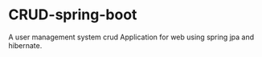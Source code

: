 # CRUD-spring-boot
A user management system crud Application for web using spring jpa and hibernate.
